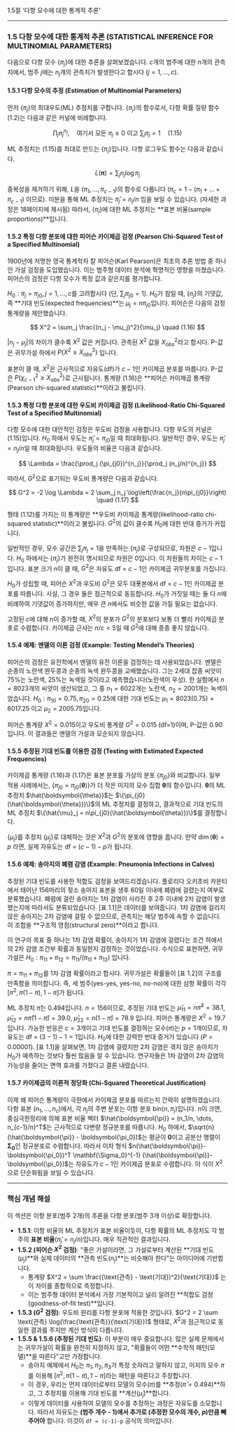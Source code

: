 1.5절 '다항 모수에 대한 통계적 추론' 

---

### **1.5 다항 모수에 대한 통계적 추론 (STATISTICAL INFERENCE FOR MULTINOMIAL PARAMETERS)**

다음으로 다항 모수 $\{\pi_j\}$에 대한 추론을 살펴보겠습니다. $c$개의 범주에 대한 $n$개의 관측치에서, 범주 $j$에는 $n_j$개의 관측치가 발생한다고 합시다 ($j=1, \dots, c$).

#### **1.5.1 다항 모수의 추정 (Estimation of Multinomial Parameters)**

먼저 $\{\pi_j\}$의 최대우도(ML) 추정치를 구합니다. $\{\pi_j\}$의 함수로서, 다항 확률 질량 함수 (1.2)는 다음과 같은 커널에 비례합니다.

$$ \prod_j \pi_j^{n_j}, \quad \text{여기서 모든 } \pi_j \ge 0 \text{ 이고 } \sum_j \pi_j = 1 \quad (1.15) $$

ML 추정치는 (1.15)를 최대로 만드는 $\{\pi_j\}$입니다. 다항 로그우도 함수는 다음과 같습니다.

$$ L(\boldsymbol{\pi}) = \sum_j n_j \log \pi_j $$

중복성을 제거하기 위해, $L$을 $(\pi_1, \dots, \pi_{c-1})$의 함수로 다룹니다 ($\pi_c = 1 - (\pi_1 + \dots + \pi_{c-1})$ 이므로). 미분을 통해 ML 추정치는 $\hat{\pi}_j = n_j/n$ 임을 보일 수 있습니다. (자세한 과정은 18페이지에 제시됨) 따라서, $\{\pi_j\}$에 대한 ML 추정치는 **표본 비율(sample proportions)**입니다.


#### **1.5.2 특정 다항 분포에 대한 피어슨 카이제곱 검정 (Pearson Chi-Squared Test of a Specified Multinomial)**

1900년에 저명한 영국 통계학자 칼 피어슨(Karl Pearson)은 최초의 추론 방법 중 하나인 가설 검정을 도입했습니다. 이는 범주형 데이터 분석에 혁명적인 영향을 미쳤습니다. 피어슨의 검정은 다항 모수가 특정 값과 같은지를 평가합니다.

$H_0: \pi_j = \pi_{j0}, j=1, \dots, c$를 고려합시다 (단, $\sum_j \pi_{j0} = 1$). $H_0$가 참일 때, $\{n_j\}$의 기댓값, 즉 **기대 빈도(expected frequencies)**는 $\mu_j = n\pi_{j0}$입니다. 피어슨은 다음의 검정 통계량을 제안했습니다.

$$ X^2 = \sum_j \frac{(n_j - \mu_j)^2}{\mu_j} \quad (1.16) $$

$|n_j - \mu_j|$의 차이가 클수록 $X^2$ 값은 커집니다. 관측된 $X^2$ 값을 $X^2_{obs}$라고 합시다. P-값은 귀무가설 하에서 $P(X^2 \ge X^2_{obs})$ 입니다.

표본이 클 때, $X^2$은 근사적으로 자유도(df)가 $c-1$인 카이제곱 분포를 따릅니다. P-값은 $P(\chi^2_{c-1} \ge X^2_{obs})$로 근사됩니다. 통계량 (1.16)은 **피어슨 카이제곱 통계량(Pearson chi-squared statistic)**이라고 불립니다.

#### **1.5.3 특정 다항 분포에 대한 우도비 카이제곱 검정 (Likelihood-Ratio Chi-Squared Test of a Specified Multinomial)**

다항 모수에 대한 대안적인 검정은 우도비 검정을 사용합니다. 다항 우도의 커널은 (1.15)입니다. $H_0$ 하에서 우도는 $\hat{\pi}_j = \pi_{j0}$일 때 최대화됩니다. 일반적인 경우, 우도는 $\hat{\pi}_j = n_j/n$일 때 최대화됩니다. 우도들의 비율은 다음과 같습니다.

$$ \Lambda = \frac{\prod_j (\pi_{j0})^{n_j}}{\prod_j (n_j/n)^{n_j}} $$

따라서, $G^2$으로 표기되는 우도비 통계량은 다음과 같습니다.

$$ G^2 = -2 \log \Lambda = 2 \sum_j n_j \log\left(\frac{n_j}{n\pi_{j0}}\right) \quad (1.17) $$

형태 (1.12)를 가지는 이 통계량은 **우도비 카이제곱 통계량(likelihood-ratio chi-squared statistic)**이라고 불립니다. $G^2$의 값이 클수록 $H_0$에 대한 반대 증거가 커집니다.

일반적인 경우, 모수 공간은 $\sum_j \pi_j=1$을 만족하는 $\{\pi_j\}$로 구성되므로, 차원은 $c-1$입니다. $H_0$ 하에서는 $\{\pi_j\}$가 완전히 명시되므로 차원은 0입니다. 이 차원들의 차이는 $c-1$입니다. 표본 크기 $n$이 클 때, $G^2$은 자유도 df = $c-1$인 카이제곱 귀무분포를 가집니다.

$H_0$가 성립할 때, 피어슨 $X^2$과 우도비 $G^2$은 모두 대푯본에서 df = $c-1$인 카이제곱 분포를 따릅니다. 사실, 그 경우 둘은 점근적으로 동등합니다. $H_0$가 거짓일 때는 둘 다 $n$에 비례하여 기댓값이 증가하지만, 매우 큰 $n$에서도 비슷한 값을 가질 필요는 없습니다.

고정된 $c$에 대해 $n$이 증가할 때, $X^2$의 분포가 $G^2$의 분포보다 보통 더 빨리 카이제곱 분포로 수렴합니다. 카이제곱 근사는 $n/c < 5$일 때 $G^2$에 대해 종종 좋지 않습니다.

#### **1.5.4 예제: 멘델의 이론 검정 (Example: Testing Mendel’s Theories)**

피어슨의 검정은 유전학에서 멘델의 유전 이론을 검정하는 데 사용되었습니다. 멘델은 순종의 노란색 완두콩과 순종의 녹색 완두콩을 교배했습니다. 그는 2세대 잡종 씨앗이 75%는 노란색, 25%는 녹색일 것이라고 예측했습니다(노란색이 우성). 한 실험에서 $n=8023$개의 씨앗이 생산되었고, 그 중 $n_1 = 6022$개는 노란색, $n_2=2001$개는 녹색이었습니다. $H_0: \pi_{10}=0.75, \pi_{20}=0.25$에 대한 기대 빈도는 $\mu_1 = 8023(0.75)=6017.25$ 이고 $\mu_2=2005.75$입니다.

피어슨 통계량 $X^2=0.015$이고 우도비 통계량 $G^2=0.015$ (df=1)이며, P-값은 0.90입니다. 이 결과들은 멘델의 가설과 모순되지 않습니다.

#### **1.5.5 추정된 기대 빈도를 이용한 검정 (Testing with Estimated Expected Frequencies)**

카이제곱 통계량 (1.16)과 (1.17)은 표본 분포를 가상의 분포 $\{\pi_{j0}\}$와 비교합니다. 일부 적용 사례에서는, $\{\pi_{j0} = \pi_{j0}(\boldsymbol{\theta})\}$가 더 작은 미지의 모수 집합 $\boldsymbol{\theta}$의 함수입니다. $\boldsymbol{\theta}$의 ML 추정치 $\hat{\boldsymbol{\theta}}$는 $\{\pi_{j0}(\hat{\boldsymbol{\theta}})\}$의 ML 추정치를 결정하고, 결과적으로 기대 빈도의 ML 추정치 $\{\hat{\mu}_j = n\pi_{j0}(\hat{\boldsymbol{\theta}})\}$를 결정합니다.

$\{\mu_j\}$를 추정치 $\{\hat{\mu}_j\}$로 대체하는 것은 $X^2$과 $G^2$의 분포에 영향을 줍니다. 만약 $\dim(\boldsymbol{\theta})=p$ 라면, 실제 자유도는 df = $(c-1)-p$가 됩니다.

#### **1.5.6 예제: 송아지의 폐렴 감염 (Example: Pneumonia Infections in Calves)**

추정된 기대 빈도를 사용한 적합도 검정을 보여드리겠습니다. 플로리다 오키초비 카운티에서 태어난 156마리의 젖소 송아지 표본을 생후 60일 이내에 폐렴에 걸렸는지 여부로 분류했습니다. 폐렴에 걸린 송아지는 1차 감염이 사라진 후 2주 이내에 2차 감염이 발생했는지에 따라서도 분류되었습니다. [표 1.1]은 데이터를 보여줍니다. 1차 감염에 걸리지 않은 송아지는 2차 감염에 걸릴 수 없으므로, 관측치는 해당 범주에 속할 수 없습니다. 이 조합을 **구조적 영점(structural zero)**이라고 합니다.

이 연구의 목표 중 하나는 1차 감염 확률이, 송아지가 1차 감염에 걸렸다는 조건 하에서의 2차 감염 조건부 확률과 동일한지 검정하는 것이었습니다. 수식으로 표현하면, 귀무가설은 $H_0: \pi_{11}+\pi_{12} = \pi_{11}/(\pi_{11}+\pi_{12})$ 입니다.

$\pi = \pi_{11}+\pi_{12}$를 1차 감염 확률이라고 합시다. 귀무가설은 확률들이 [표 1.2]의 구조를 만족함을 의미합니다. 즉, 세 범주(yes-yes, yes-no, no-no)에 대한 삼항 확률이 각각 $[\pi^2, \pi(1-\pi), 1-\pi]$가 됩니다.

ML 추정치 $\hat{\pi}$는 0.494입니다. $n=156$이므로, 추정된 기대 빈도는 $\hat{\mu}_{11}=n\hat{\pi}^2=38.1$, $\hat{\mu}_{12}=n\hat{\pi}(1-\hat{\pi})=39.0$, $\hat{\mu}_{22}=n(1-\hat{\pi})=78.9$ 입니다. 피어슨 통계량은 $X^2=19.7$입니다. 가능한 반응은 $c=3$개이고 기대 빈도를 결정하는 모수($\pi$)는 $p=1$개이므로, 자유도는 df = $(3-1)-1=1$입니다. $H_0$에 대한 강력한 반대 증거가 있습니다 ($P=0.00001$). [표 1.1]을 살펴보면, 1차 감염에 걸렸지만 2차 감염은 겪지 않은 송아지가 $H_0$가 예측하는 것보다 훨씬 많음을 알 수 있습니다. 연구자들은 1차 감염이 2차 감염의 가능성을 줄이는 면역 효과를 가졌다고 결론 내렸습니다.

#### **1.5.7 카이제곱의 이론적 정당화 (Chi-Squared Theoretical Justification)**

이제 왜 피어슨 통계량이 극한에서 카이제곱 분포를 따르는지 간략히 설명하겠습니다. 다항 표본 $(n_1, \dots, n_c)$에서, 각 $n_j$의 주변 분포는 이항 분포 $\text{bin}(n, \pi_j)$입니다. $n$이 크면, 중심극한정리에 의해 표본 비율 벡터 $\hat{\boldsymbol{\pi}} = (n_1/n, \dots, n_{c-1}/n)^T$는 근사적으로 다변량 정규분포를 따릅니다. $H_0$ 하에서, $\sqrt{n}(\hat{\boldsymbol{\pi}} - \boldsymbol{\pi_0})$는 평균이 $\mathbf{0}$이고 공분산 행렬이 $\mathbf{\Sigma_0}$인 정규분포로 수렴합니다. 따라서 이차 형식 $n(\hat{\boldsymbol{\pi}}-\boldsymbol{\pi_0})^T \mathbf{\Sigma_0}^{-1} (\hat{\boldsymbol{\pi}}-\boldsymbol{\pi_0})$는 자유도가 $c-1$인 카이제곱 분포로 수렴합니다. 이 식이 $X^2$으로 단순화됨을 보일 수 있습니다.

---

### **핵심 개념 해설**

이 섹션은 이항 분포(범주 2개)의 추론을 다항 분포(범주 3개 이상)로 확장합니다.

*   **1.5.1**: 이항 비율의 ML 추정치가 표본 비율이듯이, 다항 확률의 ML 추정치도 각 범주의 **표본 비율**($\hat{\pi}_j = n_j/n$)입니다. 매우 직관적인 결과입니다.
*   **1.5.2 (피어슨 $X^2$ 검정)**: "좋은 가설이라면, 그 가설로부터 계산된 **기대 빈도($\mu_j$)**와 실제 데이터의 **관측 빈도($n_j$)**는 비슷해야 한다"는 아이디어에 기반합니다.
    *   통계량 $X^2 = \sum \frac{(\text{관측} - \text{기대})^2}{\text{기대}}$ 는 이 차이를 종합적으로 측정합니다.
    *   이는 범주형 데이터 분석에서 가장 기본적이고 널리 알려진 **적합도 검정(goodness-of-fit test)**입니다.
*   **1.5.3 ($G^2$ 검정)**: 우도비 원리를 다항 분포에 적용한 것입니다. $G^2 = 2 \sum \text{관측} \log(\frac{\text{관측}}{\text{기대}})$ 형태로, $X^2$과 점근적으로 동일한 결과를 주지만 계산 방식이 다릅니다.
*   **1.5.5 & 1.5.6 (추정된 기대 빈도)**: 이 부분이 매우 중요합니다. 많은 실제 문제에서는 귀무가설이 확률을 완전히 지정하지 않고, "확률들이 어떤 **수학적 패턴(모델)**을 따른다"고만 가정합니다.
    *   송아지 예제에서 $H_0$는 $\pi_1, \pi_2, \pi_3$가 특정 숫자라고 말하지 않고, 미지의 모수 $\pi$를 이용해 $[\pi^2, \pi(1-\pi), 1-\pi]$라는 패턴을 따른다고 주장합니다.
    *   이 경우, 우리는 먼저 데이터로부터 모델의 모수($\pi$)를 **추정($\hat{\pi}=0.494$)**하고, 그 추정치를 이용해 기대 빈도를 **계산($\hat{\mu}_j$)**합니다.
    *   이렇게 데이터를 사용하여 모델의 모수를 추정하는 과정은 자유도를 소모합니다. 따라서 자유도는 **(범주 개수 - 1)에서 추가로 (추정한 모수의 개수, $p$)만큼 빼주어야** 합니다. 이것이 `df = (c-1)-p` 공식의 의미입니다.
